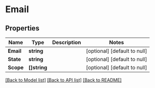 # Email

## Properties
Name | Type | Description | Notes
------------ | ------------- | ------------- | -------------
**Email** | **string** |  | [optional] [default to null]
**State** | **string** |  | [optional] [default to null]
**Scope** | **[]string** |  | [optional] [default to null]

[[Back to Model list]](../README.md#documentation-for-models) [[Back to API list]](../README.md#documentation-for-api-endpoints) [[Back to README]](../README.md)


